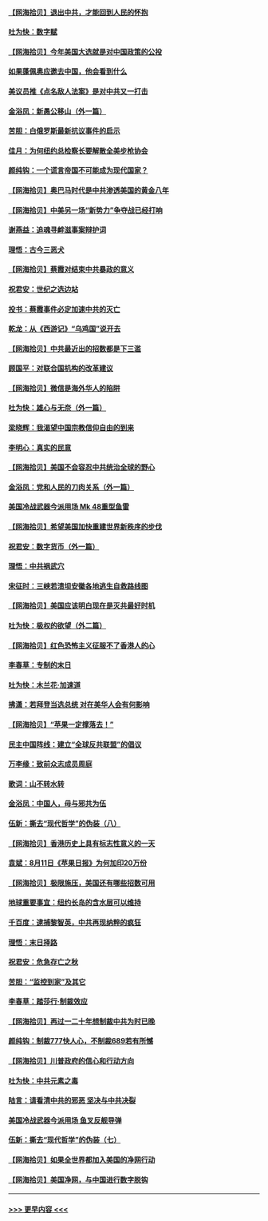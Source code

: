 #### [【网海拾贝】退出中共，才能回到人民的怀抱](../pages/nsc993/n12352634.md?t=08250302) 
#### [吐为快：数字赋](../pages/nsc993/n12352317.md?t=08250302) 
#### [【网海拾贝】今年美国大选就是对中国政策的公投](../pages/nsc993/n12350973.md?t=08250302) 
#### [如果蓬佩奥应邀去中国，他会看到什么](../pages/nsc993/n12350945.md?t=08250302) 
#### [美议员推《点名敌人法案》是对中共又一打击](../pages/nsc993/n12350765.md?t=08250302) 
#### [金浴凤：新愚公移山（外一篇）](../pages/nsc993/n12350253.md?t=08250302) 
#### [苦胆：白俄罗斯最新抗议事件的启示](../pages/nsc993/n12349989.md?t=08250302) 
#### [佳月：为何纽约总检察长要解散全美步枪协会](../pages/nsc993/n12349939.md?t=08250302) 
#### [颜纯钩：一个谎言帝国不可能成为现代国家？](../pages/nsc993/n12349898.md?t=08250302) 
#### [【网海拾贝】奥巴马时代是中共渗透美国的黄金八年](../pages/nsc993/n12349284.md?t=08250302) 
#### [【网海拾贝】中美另一场“新势力”争夺战已经打响](../pages/nsc993/n12346998.md?t=08250302) 
#### [谢燕益：追魂寻衅滋事案辩护词](../pages/nsc993/n12346892.md?t=08250302) 
#### [理悟：古今三恶犬](../pages/nsc993/n12345190.md?t=08250302) 
#### [【网海拾贝】蔡霞对结束中共暴政的意义](../pages/nsc993/n12344263.md?t=08250302) 
#### [祝君安：世纪之选边站](../pages/nsc993/n12342382.md?t=08250302) 
#### [投书：蔡霞事件必定加速中共的灭亡](../pages/nsc993/n12341881.md?t=08250302) 
#### [乾龙：从《西游记》“乌鸡国”说开去](../pages/nsc993/n12341690.md?t=08250302) 
#### [【网海拾贝】中共最近出的招数都是下三滥](../pages/nsc993/n12341593.md?t=08250302) 
#### [顾国平：对联合国机构的改革建议](../pages/nsc993/n12339928.md?t=08250302) 
#### [【网海拾贝】微信是海外华人的陷阱](../pages/nsc993/n12338868.md?t=08250302) 
#### [吐为快：雄心与无奈（外一篇）](../pages/nsc993/n12338132.md?t=08250302) 
#### [梁晓辉：我渴望中国宗教信仰自由的到来](../pages/nsc993/n12336657.md?t=08250302) 
#### [李明心：真实的民意](../pages/nsc993/n12336089.md?t=08250302) 
#### [【网海拾贝】美国不会容忍中共统治全球的野心](../pages/nsc993/n12336063.md?t=08250302) 
#### [金浴凤：党和人民的刀肉关系（外一篇）](../pages/nsc993/n12335834.md?t=08250302) 
#### [美国冷战武器今派用场 Mk 48重型鱼雷](../pages/nsc993/n12335354.md?t=08250302) 
#### [【网海拾贝】希望美国加快重建世界新秩序的步伐](../pages/nsc993/n12334224.md?t=08250302) 
#### [祝君安：数字货币（外一篇）](../pages/nsc993/n12334186.md?t=08250302) 
#### [理悟：中共祸武穴](../pages/nsc993/n12333962.md?t=08250302) 
#### [宋征时：三峡若溃坝安徽各地逃生自救路线图](../pages/nsc993/n12332450.md?t=08250302) 
#### [【网海拾贝】美国应该明白现在是灭共最好时机](../pages/nsc993/n12332313.md?t=08250302) 
#### [吐为快：极权的欲望（外二篇）](../pages/nsc993/n12332089.md?t=08250302) 
#### [【网海拾贝】红色恐怖主义征服不了香港人的心](../pages/nsc993/n12329296.md?t=08250302) 
#### [李春草：专制的末日](../pages/nsc993/n12329079.md?t=08250302) 
#### [吐为快：木兰花‧加速道](../pages/nsc993/n12327366.md?t=08250302) 
#### [拂潇：若拜登当选总统 对在美华人会有何影响](../pages/nsc993/n12295996.md?t=08250302) 
#### [【网海拾贝】“苹果一定撑落去！”](../pages/nsc993/n12326784.md?t=08250302) 
#### [民主中国阵线：建立“全球反共联盟”的倡议](../pages/nsc993/n12324177.md?t=08250302) 
#### [万李缘：致前众志成员周庭](../pages/nsc993/n12324635.md?t=08250302) 
#### [歌词：山不转水转](../pages/nsc993/n12324599.md?t=08250302) 
#### [金浴凤：中国人，毋与邪共为伍](../pages/nsc993/n12324257.md?t=08250302) 
#### [伍新：撕去“现代哲学”的伪装（八）](../pages/nsc993/n12324188.md?t=08250302) 
#### [【网海拾贝】香港历史上具有标志性意义的一天](../pages/nsc993/n12324021.md?t=08250302) 
#### [袁斌：8月11日《苹果日报》为何加印20万份](../pages/nsc993/n12323955.md?t=08250302) 
#### [【网海拾贝】极限施压，美国还有哪些招数可用](../pages/nsc993/n12322512.md?t=08250302) 
#### [地球重要事宜：纽约长岛的含水层可以维持](../pages/nsc993/n12321844.md?t=08250302) 
#### [千百度：逮捕黎智英，中共再现纳粹的疯狂](../pages/nsc993/n12321777.md?t=08250302) 
#### [理悟：末日择路](../pages/nsc993/n12320812.md?t=08250302) 
#### [祝君安：危急存亡之秋](../pages/nsc993/n12320795.md?t=08250302) 
#### [苦胆：“监控到家”及其它](../pages/nsc993/n12320751.md?t=08250302) 
#### [李春草：踏莎行·制裁效应](../pages/nsc993/n12318290.md?t=08250302) 
#### [【网海拾贝】再过一二十年想制裁中共为时已晚](../pages/nsc993/n12318195.md?t=08250302) 
#### [颜纯钩：制裁777快人心，不制裁689若有所憾](../pages/nsc993/n12316912.md?t=08250302) 
#### [【网海拾贝】川普政府的信心和行动方向](../pages/nsc993/n12316673.md?t=08250302) 
#### [吐为快：中共元素之毒](../pages/nsc993/n12316547.md?t=08250302) 
#### [陆言：请看清中共的邪恶 坚决与中共决裂](../pages/nsc993/n12315784.md?t=08250302) 
#### [美国冷战武器今派用场 鱼叉反舰导弹](../pages/nsc993/n12316258.md?t=08250302) 
#### [伍新：撕去“现代哲学”的伪装（七）](../pages/nsc993/n12315846.md?t=08250302) 
#### [【网海拾贝】如果全世界都加入美国的净网行动](../pages/nsc993/n12315588.md?t=08250302) 
#### [【网海拾贝】美国净网，与中国进行数字脱钩](../pages/nsc993/n12312813.md?t=08250302) 

----
#### [ >>> 更早内容 <<< ](../indexes/nsc993-earlier.md)
